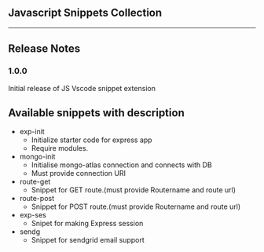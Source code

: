 ## Javascript Snippets Collection
***
## Release Notes
### 1.0.0

Initial release of JS Vscode snippet extension

## Available snippets with description

* exp-init
  * Initialize starter code for express app
   * Require modules.    
* mongo-init
  * Initialise mongo-atlas connection and connects with DB
  * Must provide connection URI
* route-get
  * Snippet for GET route.(must provide Routername and route url)
* route-post
  * Snippet for POST route.(must provide Routername and route url)
* exp-ses
  * Snipet for making Express session
* sendg
  * Snippet for sendgrid email support
